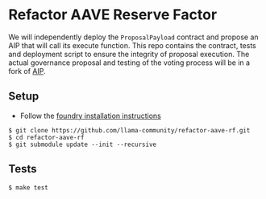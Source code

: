 # Refactor AAVE Reserve Factor

We will independently deploy the `ProposalPayload` contract and propose an AIP that will call its execute function. This repo contains the contract, tests and deployment script to ensure the integrity of proposal execution. The actual governance proposal and testing of the voting process will be in a fork of [AIP](https://github.com/aave/aip).

## Setup

- Follow the [foundry installation instructions](https://github.com/gakonst/foundry#installation)

```
$ git clone https://github.com/llama-community/refactor-aave-rf.git
$ cd refactor-aave-rf
$ git submodule update --init --recursive
```

## Tests

```
$ make test
```
